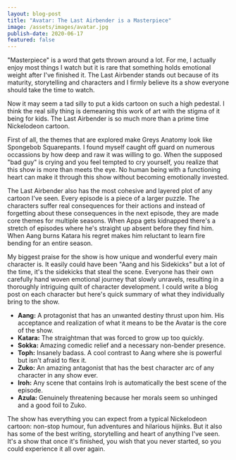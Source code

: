 ```yaml
---
layout: blog-post
title: "Avatar: The Last Airbender is a Masterpiece"
image: /assets/images/avatar.jpg
publish-date: 2020-06-17
featured: false
---
```


"Masterpiece" is a word that gets thrown around a lot. For me, I actually enjoy most things I watch but it is rare that something holds emotional weight after I've finished it. The Last Airbender stands out because of its maturity, storytelling and characters and I firmly believe its a show everyone should take the time to watch.

Now it may seem a tad silly to put a kids cartoon on such a high pedestal. I think the real silly thing is demeaning this work of art with the stigma of it being for kids. The Last Airbender is so much more than a prime time Nickelodeon cartoon. 

First of all, the themes that are explored make Greys Anatomy look like Spongebob Squarepants. I found myself caught off guard on numerous occassions by how deep and raw it was willing to go. When the supposed "bad guy" is crying and you feel tempted to cry yourself, you realize that this show is more than meets the eye. No human being with a functioning heart can make it through this show without becoming emotionally invested.

The Last Airbender also has the most cohesive and layered plot of any cartoon I've seen. Every episode is a piece of a larger puzzle. The characters suffer real consequences for their actions and instead of forgetting about these consequences in the next episode, they are made core themes for multiple seasons. When Appa gets kidnapped there's a stretch of episodes where he's straight up absent before they find him. When Aang burns Katara his regret makes him reluctant to learn fire bending for an entire season.

My biggest praise for the show is how unique and wonderful every main character is. It easily could have been "Aang and his Sidekicks" but a lot of the time, it's the sidekicks that steal the scene. Everyone has their own carefully hand woven emotional journey that slowly unravels, resulting in a thoroughly intriguing quilt of character development. I could write a blog post on each character but here's quick summary of what they individually bring to the show.

* **Aang:** A protagonist that has an unwanted destiny thrust upon him. His acceptance and realization of what it means to be the Avatar is the core of the show.
* **Katara:** The straightman that was forced to grow up too quickly.
* **Sokka:** Amazing comedic relief and a necessary non-bender presence.
* **Toph:** Insanely badass. A cool contrast to Aang where she is powerful but isn't afraid to flex it.
* **Zuko:** An amazing antagonist that has the best character arc of any character in any show ever.
* **Iroh:** Any scene that contains Iroh is automatically the best scene of the episode.
* **Azula:** Genuinely threatening because her morals seem so unhinged and a good foil to Zuko.

The show has everything you can expect from a typical Nickelodeon cartoon: non-stop humour, fun adventures and hilarious hijinks. But it also has some of the best writing, storytelling and heart of anything I've seen. It's a show that once it's finished, you wish that you never started, so you could experience it all over again.






